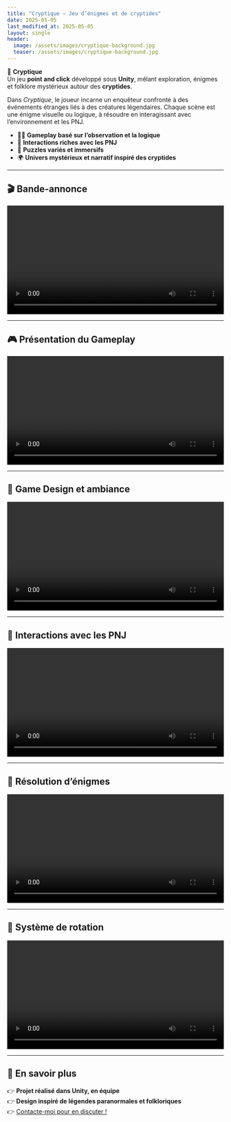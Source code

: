 ```yaml
---
title: "Cryptique – Jeu d’énigmes et de cryptides"
date: 2025-05-05
last_modified_at: 2025-05-05
layout: single
header:
  image: /assets/images/cryptique-background.jpg
  teaser: /assets/images/cryptique-background.jpg
---
```


🧩 **Cryptique**  
Un jeu **point and click** développé sous **Unity**, mêlant exploration, énigmes et folklore mystérieux autour des **cryptides**.

Dans *Cryptique*, le joueur incarne un enquêteur confronté à des événements étranges liés à des créatures légendaires. Chaque scène est une énigme visuelle ou logique, à résoudre en interagissant avec l’environnement et les PNJ.

- 🕵️‍♂️ **Gameplay basé sur l’observation et la logique**
- 👤 **Interactions riches avec les PNJ**
- 🧠 **Puzzles variés et immersifs**
- 🌍 **Univers mystérieux et narratif inspiré des cryptides**

---

## 🎬 Bande-annonce

<video controls width="100%">
  <source src="/assets/videos/Vfinale_trailer_cryptique.mp4" type="video/mp4">
  Votre navigateur ne supporte pas la vidéo.
</video>

---

## 🎮 Présentation du Gameplay

<video controls width="100%">
  <source src="/assets/videos/Cryptique-gameplay.mp4" type="video/mp4">
  Votre navigateur ne supporte pas la vidéo.
</video>

---

## 🎨 Game Design et ambiance

<video controls width="100%">
  <source src="/assets/videos/cryptique-gameDesign.mp4" type="video/mp4">
  Votre navigateur ne supporte pas la vidéo.
</video>

---

## 🧍 Interactions avec les PNJ

<video controls width="100%">
  <source src="/assets/videos/cryptique-interact-pnj.mp4" type="video/mp4">
  Votre navigateur ne supporte pas la vidéo.
</video>

---

## 🧩 Résolution d’énigmes

<video controls width="100%">
  <source src="/assets/videos/cryptique-puzzles.mp4" type="video/mp4">
  Votre navigateur ne supporte pas la vidéo.
</video>

---

## 🔁 Système de rotation

<video controls width="100%">
  <source src="/assets/videos/cryptique-rotation.mp4" type="video/mp4">
  Votre navigateur ne supporte pas la vidéo.
</video>

---

## 🔗 En savoir plus

👉 **Projet réalisé dans Unity, en équipe**  
👉 **Design inspiré de légendes paranormales et folkloriques**  
👉 [Contacte-moi pour en discuter !](mailto:tom.forest@outlook.fr)

